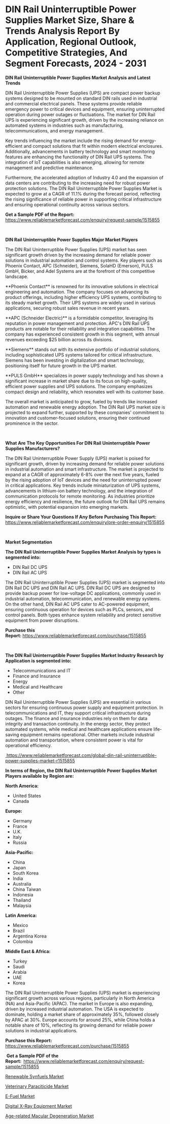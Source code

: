 <p><h1>DIN Rail Uninterruptible Power Supplies Market Size, Share & Trends Analysis Report By Application, Regional Outlook, Competitive Strategies, And Segment Forecasts, 2024 - 2031</h1></p><p><strong>DIN Rail Uninterruptible Power Supplies Market Analysis and Latest Trends</strong></p>
<p><p>DIN Rail Uninterruptible Power Supplies (UPS) are compact power backup systems designed to be mounted on standard DIN rails used in industrial and commercial electrical panels. These systems provide reliable emergency power to critical devices and equipment, ensuring uninterrupted operation during power outages or fluctuations. The market for DIN Rail UPS is experiencing significant growth, driven by the increasing reliance on automated systems in industries such as manufacturing, telecommunications, and energy management.</p><p>Key trends influencing the market include the rising demand for energy-efficient and compact solutions that fit within modern electrical enclosures. Additionally, advancements in battery technology and smart monitoring features are enhancing the functionality of DIN Rail UPS systems. The integration of IoT capabilities is also emerging, allowing for remote management and predictive maintenance.</p><p>Furthermore, the accelerated adoption of Industry 4.0 and the expansion of data centers are contributing to the increasing need for robust power protection solutions. The DIN Rail Uninterruptible Power Supplies Market is expected to grow at a CAGR of 11.1% during the forecast period, reflecting the rising significance of reliable power in supporting critical infrastructure and ensuring operational continuity across various sectors.</p></p>
<p><strong>Get a Sample PDF of the Report:&nbsp;</strong> <a href="https://www.reliablemarketforecast.com/enquiry/request-sample/1515855?utm_campaign=1108&utm_medium=2&utm_source=Github&utm_content=ia&utm_term=27102024&utm_id=din-rail-uninterruptible-power-supplies">https://www.reliablemarketforecast.com/enquiry/request-sample/1515855</a></p>
<p>&nbsp;</p>
<p><strong>DIN Rail Uninterruptible Power Supplies Major Market Players</strong></p>
<p><p>The DIN Rail Uninterruptible Power Supplies (UPS) market has seen significant growth driven by the increasing demand for reliable power solutions in industrial automation and control systems. Key players such as Phoenix Contact, APC (Schneider), Siemens, SolaHD (Emerson), PULS GmbH, Bicker, and Adel Systems are at the forefront of this competitive landscape.</p><p>**Phoenix Contact** is renowned for its innovative solutions in electrical engineering and automation. The company focuses on advancing its product offerings, including higher efficiency UPS systems, contributing to its steady market growth. Their UPS systems are widely used in various applications, securing robust sales revenue in recent years.</p><p>**APC (Schneider Electric)** is a formidable competitor, leveraging its reputation in power management and protection. APC's DIN Rail UPS products are notable for their reliability and integration capabilities. The company has experienced consistent growth in this segment, with annual revenues exceeding $25 billion across its divisions.</p><p>**Siemens** stands out with its extensive portfolio of industrial solutions, including sophisticated UPS systems tailored for critical infrastructure. Siemens has been investing in digitalization and smart technology, positioning itself for future growth in the UPS market.</p><p>**PULS GmbH** specializes in power supply technology and has shown a significant increase in market share due to its focus on high-quality, efficient power supplies and UPS solutions. The company emphasizes compact design and reliability, which resonates well with its customer base.</p><p>The overall market is anticipated to grow, fueled by trends like increased automation and renewable energy adoption. The DIN Rail UPS market size is projected to expand further, supported by these companies' commitment to innovation and customer-focused solutions, ensuring their continued prominence in the sector.</p></p>
<p>&nbsp;</p>
<p><strong>What Are The Key Opportunities For DIN Rail Uninterruptible Power Supplies Manufacturers?</strong></p>
<p><p>The DIN Rail Uninterruptible Power Supply (UPS) market is poised for significant growth, driven by increasing demand for reliable power solutions in industrial automation and smart infrastructure. The market is projected to expand at a CAGR of approximately 6-8% over the next five years, fueled by the rising adoption of IoT devices and the need for uninterrupted power in critical applications. Key trends include miniaturization of UPS systems, advancements in lithium-ion battery technology, and the integration of communication protocols for remote monitoring. As industries prioritize energy efficiency and resilience, the future outlook for DIN Rail UPS remains optimistic, with potential expansion into emerging markets.</p></p>
<p><strong>Inquire or Share Your Questions If Any Before Purchasing This Report:</strong> <a href="https://www.reliablemarketforecast.com/enquiry/pre-order-enquiry/1515855?utm_campaign=1108&utm_medium=2&utm_source=Github&utm_content=ia&utm_term=27102024&utm_id=din-rail-uninterruptible-power-supplies">https://www.reliablemarketforecast.com/enquiry/pre-order-enquiry/1515855</a></p>
<p>&nbsp;</p>
<p><strong>Market Segmentation</strong></p>
<p><strong>The DIN Rail Uninterruptible Power Supplies Market Analysis by types is segmented into:</strong></p>
<p><ul><li>DIN Rail DC UPS</li><li>DIN Rail AC UPS</li></ul></p>
<p><p>The DIN Rail Uninterruptible Power Supplies (UPS) market is segmented into DIN Rail DC UPS and DIN Rail AC UPS. DIN Rail DC UPS are designed to provide backup power for low-voltage DC applications, commonly used in industrial automation, telecommunication, and renewable energy systems. On the other hand, DIN Rail AC UPS cater to AC-powered equipment, ensuring continuous operation for devices such as PLCs, sensors, and control panels. Both types enhance system reliability and protect sensitive equipment from power disruptions.</p></p>
<p><strong>Purchase this Report:&nbsp;</strong><a href="https://www.reliablemarketforecast.com/purchase/1515855?utm_campaign=1108&utm_medium=2&utm_source=Github&utm_content=ia&utm_term=27102024&utm_id=din-rail-uninterruptible-power-supplies">https://www.reliablemarketforecast.com/purchase/1515855</a></p>
<p>&nbsp;</p>
<p><strong>The DIN Rail Uninterruptible Power Supplies Market Industry Research by Application is segmented into:</strong></p>
<p><ul><li>Telecommunications and IT</li><li>Finance and Insurance</li><li>Energy</li><li>Medical and Healthcare</li><li>Other</li></ul></p>
<p><p>DIN Rail Uninterruptible Power Supplies (UPS) are essential in various sectors for ensuring continuous power supply and equipment protection. In telecommunications and IT, they support critical infrastructure during outages. The finance and insurance industries rely on them for data integrity and transaction continuity. In the energy sector, they protect automated systems, while medical and healthcare applications ensure life-saving equipment remains operational. Other markets include industrial automation and transportation, where consistent power is vital for operational efficiency.</p></p>
<p><a href="https://www.reliablemarketforecast.com/global-din-rail-uninterruptible-power-supplies-market-r1515855?utm_campaign=1108&utm_medium=2&utm_source=Github&utm_content=ia&utm_term=27102024&utm_id=din-rail-uninterruptible-power-supplies">&nbsp;https://www.reliablemarketforecast.com/global-din-rail-uninterruptible-power-supplies-market-r1515855</a></p>
<p><strong>In terms of Region, the DIN Rail Uninterruptible Power Supplies Market Players available by Region are:</strong></p>
<p>
    <p> <strong> North America: </strong>
        <ul>
            <li>United States</li>
            <li>Canada</li>
        </ul>
        </p> 
    <p> <strong> Europe: </strong>
        <ul>
            <li>Germany</li>
            <li>France</li>
            <li>U.K.</li>
            <li>Italy</li>
            <li>Russia</li>
        </ul>
        </p> 
    <p> <strong> Asia-Pacific: </strong>
        <ul>
            <li>China</li>
            <li>Japan</li>
            <li>South Korea</li>
            <li>India</li>
            <li>Australia</li>
            <li>China Taiwan</li>
            <li>Indonesia</li>
            <li>Thailand</li>
            <li>Malaysia</li>
        </ul>
        </p> 
    <p> <strong> Latin America: </strong>
        <ul>
            <li>Mexico</li>
            <li>Brazil</li>
            <li>Argentina Korea</li>
            <li>Colombia</li>
        </ul>
        </p> 
    <p> <strong> Middle East & Africa: </strong>
        <ul>
            <li>Turkey</li>
            <li>Saudi</li>
            <li>Arabia</li>
            <li>UAE</li>
            <li>Korea</li>
        </ul>
    </p>
    </p>
<p><p>The DIN Rail Uninterruptible Power Supplies (UPS) market is experiencing significant growth across various regions, particularly in North America (NA) and Asia-Pacific (APAC). The market in Europe is also expanding, driven by increased industrial automation. The USA is expected to dominate, holding a market share of approximately 35%, followed closely by APAC at 30%. Europe accounts for around 25%, while China holds a notable share of 10%, reflecting its growing demand for reliable power solutions in industrial applications.</p></p>
<p><strong>Purchase this Report: </strong><a href="https://www.reliablemarketforecast.com/purchase/1515855?utm_campaign=1108&utm_medium=2&utm_source=Github&utm_content=ia&utm_term=27102024&utm_id=din-rail-uninterruptible-power-supplies">https://www.reliablemarketforecast.com/purchase/1515855</a></p>
<p>&nbsp;<strong>Get a Sample PDF of the Report:&nbsp;&nbsp;</strong><a href="https://www.reliablemarketforecast.com/enquiry/request-sample/1515855?utm_campaign=1108&utm_medium=2&utm_source=Github&utm_content=ia&utm_term=27102024&utm_id=din-rail-uninterruptible-power-supplies">https://www.reliablemarketforecast.com/enquiry/request-sample/1515855</a></p>
<p><strong></strong></p>
<p><p><a href="https://github.com/cecilebbruhter/Market-Research-Report-List-1/blob/main/renewable-synfuels-market.md?utm_campaign=1108&utm_medium=2&utm_source=Github&utm_content=ia&utm_term=27102024&utm_id=din-rail-uninterruptible-power-supplies">Renewable Synfuels Market</a></p><p><a href="https://www.linkedin.com/pulse/emerging-veterinary-paraciticide-market-opportunities-analysis-azlkc?utm_campaign=1108&utm_medium=2&utm_source=Github&utm_content=ia&utm_term=27102024&utm_id=din-rail-uninterruptible-power-supplies">Veterinary Paraciticide Market</a></p><p><a href="https://github.com/nekolalrclippo/Market-Research-Report-List-1/blob/main/e-fuel-market.md?utm_campaign=1108&utm_medium=2&utm_source=Github&utm_content=ia&utm_term=27102024&utm_id=din-rail-uninterruptible-power-supplies">E-Fuel Market</a></p><p><a href="https://issuu.com/reportprime-2/docs/digital-x-ray-equipment-market-size_e18b15cbd4fa90?utm_campaign=1108&utm_medium=2&utm_source=Github&utm_content=ia&utm_term=27102024&utm_id=din-rail-uninterruptible-power-supplies">Digital X-Ray Equipment Market</a></p><p><a href="https://www.linkedin.com/pulse/competitive-intelligence-age-related-macular-degeneration-oobuf?utm_campaign=1108&utm_medium=2&utm_source=Github&utm_content=ia&utm_term=27102024&utm_id=din-rail-uninterruptible-power-supplies">Age-related Macular Degeneration Market</a></p></p>